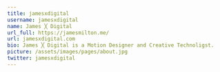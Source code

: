 ```yaml
---
title: jamesxdigital
username: jamesxdigital
name: James ╳ Digital
url_full: https://jamesmilton.me/
url: jamesxdigital.com
bio: James ╳ Digital is a Motion Designer and Creative Technoligst.
picture: /assets/images/pages/about.jpg
twitter: jamesxdigital
---
```

